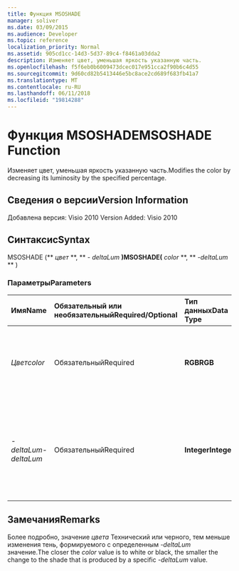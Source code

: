 ```yaml
---
title: Функция MSOSHADE
manager: soliver
ms.date: 03/09/2015
ms.audience: Developer
ms.topic: reference
localization_priority: Normal
ms.assetid: 905cd1cc-14d3-5d37-89c4-f8461a03dda2
description: Изменяет цвет, уменьшая яркость указанную часть.
ms.openlocfilehash: f5f6eb0b6009473dcec017e951cca2f90b6c4d55
ms.sourcegitcommit: 9d60cd82b5413446e5bc8ace2cd689f683fb41a7
ms.translationtype: MT
ms.contentlocale: ru-RU
ms.lasthandoff: 06/11/2018
ms.locfileid: "19814288"
---
```

# <a name="msoshade-function"></a><span data-ttu-id="bf132-103">Функция MSOSHADE</span><span class="sxs-lookup"><span data-stu-id="bf132-103">MSOSHADE Function</span></span>

<span data-ttu-id="bf132-104">Изменяет цвет, уменьшая яркость указанную часть.</span><span class="sxs-lookup"><span data-stu-id="bf132-104">Modifies the color by decreasing its luminosity by the specified percentage.</span></span>
  
## <a name="version-information"></a><span data-ttu-id="bf132-105">Сведения о версии</span><span class="sxs-lookup"><span data-stu-id="bf132-105">Version Information</span></span>

<span data-ttu-id="bf132-106">Добавлена версия: Visio 2010
</span><span class="sxs-lookup"><span data-stu-id="bf132-106">Version Added: Visio 2010</span></span> 
  
## <a name="syntax"></a><span data-ttu-id="bf132-107">Синтаксис</span><span class="sxs-lookup"><span data-stu-id="bf132-107">Syntax</span></span>

<span data-ttu-id="bf132-108">MSOSHADE (** *цвет* **, ** *- deltaLum* **)</span><span class="sxs-lookup"><span data-stu-id="bf132-108">MSOSHADE(** *color* **, ** *-deltaLum* ** )</span></span> 
  
### <a name="parameters"></a><span data-ttu-id="bf132-109">Параметры</span><span class="sxs-lookup"><span data-stu-id="bf132-109">Parameters</span></span>

|<span data-ttu-id="bf132-110">**Имя**</span><span class="sxs-lookup"><span data-stu-id="bf132-110">**Name**</span></span>|<span data-ttu-id="bf132-111">**Обязательный или необязательный**</span><span class="sxs-lookup"><span data-stu-id="bf132-111">**Required/Optional**</span></span>|<span data-ttu-id="bf132-112">**Тип данных**</span><span class="sxs-lookup"><span data-stu-id="bf132-112">**Data Type**</span></span>|<span data-ttu-id="bf132-113">**Описание**</span><span class="sxs-lookup"><span data-stu-id="bf132-113">**Description**</span></span>|
|:-----|:-----|:-----|:-----|
| <span data-ttu-id="bf132-114">_Цвет_</span><span class="sxs-lookup"><span data-stu-id="bf132-114">_color_</span></span> <br/> |<span data-ttu-id="bf132-115">Обязательный</span><span class="sxs-lookup"><span data-stu-id="bf132-115">Required</span></span>  <br/> |<span data-ttu-id="bf132-116">**RGB**</span><span class="sxs-lookup"><span data-stu-id="bf132-116">**RGB**</span></span> <br/> |<span data-ttu-id="bf132-117">Стандартная значение цвета RGB (красный, зеленый, синий) или ссылку на цвет.</span><span class="sxs-lookup"><span data-stu-id="bf132-117">The standard RGB (red, green, blue) color value or reference to a color.</span></span>  <br/> |
| <span data-ttu-id="bf132-118">_-deltaLum_</span><span class="sxs-lookup"><span data-stu-id="bf132-118">_-deltaLum_</span></span> <br/> |<span data-ttu-id="bf132-119">Обязательный</span><span class="sxs-lookup"><span data-stu-id="bf132-119">Required</span></span>  <br/> |<span data-ttu-id="bf132-120">**Integer**</span><span class="sxs-lookup"><span data-stu-id="bf132-120">**Integer**</span></span> <br/> |<span data-ttu-id="bf132-121">Изменения в процентах к Технический (-100%) или черным (100%) из значение _цвета_ .</span><span class="sxs-lookup"><span data-stu-id="bf132-121">The percentage change toward white (-100%) or black (100%) from the  _color_ value.</span></span>  <br/> |
   
## <a name="remarks"></a><span data-ttu-id="bf132-122">Замечания</span><span class="sxs-lookup"><span data-stu-id="bf132-122">Remarks</span></span>

<span data-ttu-id="bf132-123">Более подробно, значение _цвета_ Технический или черного, тем меньше изменения тень, формируемого с определенным _-deltaLum_ значение.</span><span class="sxs-lookup"><span data-stu-id="bf132-123">The closer the  _color_ value is to white or black, the smaller the change to the shade that is produced by a specific  _-deltaLum_ value.</span></span> 
  

